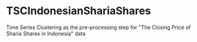 # TSCIndonesianShariaShares
Time Series Clustering as the pre-processing step for "The Closing Price of Sharia Shares in Indonesia" data
